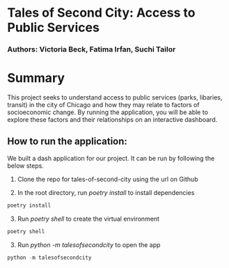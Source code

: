 # Tales of Second City: Access to Public Services

### Authors: Victoria Beck, Fatima Irfan, Suchi Tailor

# Summary
This project seeks to understand access to public services (parks, libaries, transit) in the city of Chicago and how they may relate to factors of socioeconomic change. By running the application, you will be able to explore these factors and their relationships on an interactive dashboard.

## How to run the application:

We built a dash application for our project.  It can be run by following the below steps.

1. Clone the repo for tales-of-second-city using the url on Github

2. In the root directory, run *poetry install* to install dependencies

```python 
poetry install
```
3.	Run *poetry shell* to create the virtual environment

```python
poetry shell
```

3.	Run *python -m talesofsecondcity* to open the app

```python
python -m talesofsecondcity
```
